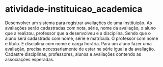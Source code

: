 # atividade-instituicao_academica
Desenvolver um sistema para registrar avaliações de uma instituição. As avaliações serão cadastradas com nota, série, nome da avaliação, o aluno que a realizou, professor que a desenvolveu e a disciplina. Sendo que o aluno será cadastrado com nome, série e matrícula. O professor com nome e título. E disciplina com nome e carga horária. Para um aluno fazer uma avaliação, precisa necessariamente de estar na série igual a da avaliação.
Cadastre disciplinas, professores, alunos e avaliações contendo as associações esperadas.
